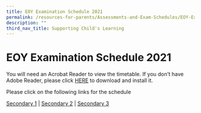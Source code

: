 ```yaml
---
title: EOY Examination Schedule 2021
permalink: /resources-for-parents/Assessments-and-Exam-Schedules/EOY-Examination-Schedule-2021/permalink
description: ""
third_nav_title: Supporting Child's Learning
---
```

EOY Examination Schedule 2021
=============================

You will need an Acrobat Reader to view the timetable. If you don’t have Adobe Reader, please click [HERE](http://get.adobe.com/uk/reader/) to download and install it.

Please click on the following links for the schedule

[Secondary 1](/files/EOY-Examinations-Schedule-2021_15092021_Sec-1.pdf) | [Secondary 2](/files/EOY-Examinations-Schedule-2021_15092021_Sec-2.pdf) | [Secondary 3](/files/EOY-Examinations-Schedule-2021_15092021_Sec-3.pdf)